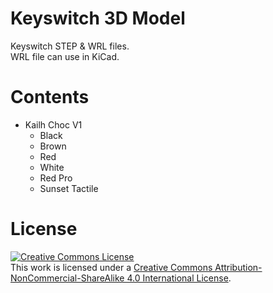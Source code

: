 # Keyswitch 3D Model

Keyswitch STEP & WRL files.  
WRL file can use in KiCad.

# Contents

- Kailh Choc V1
  + Black
  + Brown
  + Red
  + White
  + Red Pro
  + Sunset Tactile

# License

<a rel="license" href="http://creativecommons.org/licenses/by-nc-sa/4.0/"><img alt="Creative Commons License" style="border-width:0" src="https://i.creativecommons.org/l/by-nc-sa/4.0/88x31.png" /></a><br />This work is licensed under a <a rel="license" href="http://creativecommons.org/licenses/by-nc-sa/4.0/">Creative Commons Attribution-NonCommercial-ShareAlike 4.0 International License</a>.
